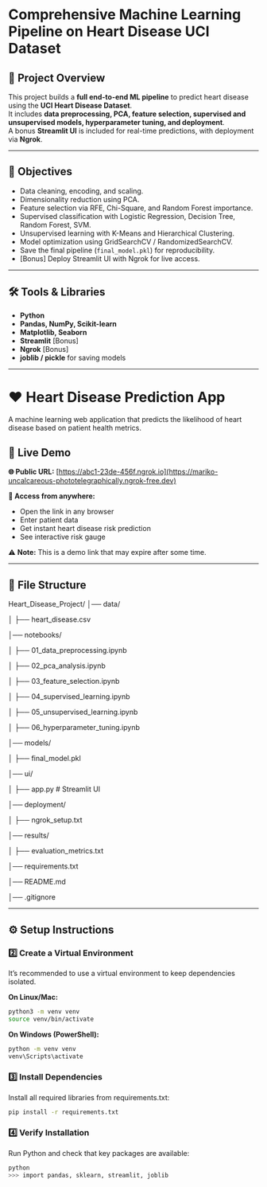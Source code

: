 # Comprehensive Machine Learning Pipeline on Heart Disease UCI Dataset

## 📌 Project Overview
This project builds a **full end-to-end ML pipeline** to predict heart disease using the **UCI Heart Disease Dataset**.  
It includes **data preprocessing, PCA, feature selection, supervised and unsupervised models, hyperparameter tuning, and deployment**.  
A bonus **Streamlit UI** is included for real-time predictions, with deployment via **Ngrok**.

---

## 🎯 Objectives
- Data cleaning, encoding, and scaling.
- Dimensionality reduction using PCA.
- Feature selection via RFE, Chi-Square, and Random Forest importance.
- Supervised classification with Logistic Regression, Decision Tree, Random Forest, SVM.
- Unsupervised learning with K-Means and Hierarchical Clustering.
- Model optimization using GridSearchCV / RandomizedSearchCV.
- Save the final pipeline (`final_model.pkl`) for reproducibility.
- [Bonus] Deploy Streamlit UI with Ngrok for live access.

---

## 🛠️ Tools & Libraries
- **Python**
- **Pandas, NumPy, Scikit-learn**
- **Matplotlib, Seaborn**
- **Streamlit** [Bonus]
- **Ngrok** [Bonus]
- **joblib / pickle** for saving models

---

# ❤️ Heart Disease Prediction App

A machine learning web application that predicts the likelihood of heart disease based on patient health metrics.

## 🔗 Live Demo

**🌐 Public URL:** [https://abc1-23de-456f.ngrok.io](https://mariko-uncalcareous-phototelegraphically.ngrok-free.dev)

**📱 Access from anywhere:**
- Open the link in any browser
- Enter patient data  
- Get instant heart disease risk prediction
- See interactive risk gauge

⚠️ **Note:** This is a demo link that may expire after some time.

---

## 📂 File Structure
Heart_Disease_Project/
│── data/

│ ├── heart_disease.csv

│── notebooks/

│ ├── 01_data_preprocessing.ipynb

│ ├── 02_pca_analysis.ipynb

│ ├── 03_feature_selection.ipynb

│ ├── 04_supervised_learning.ipynb

│ ├── 05_unsupervised_learning.ipynb

│ ├── 06_hyperparameter_tuning.ipynb

│── models/

│ ├── final_model.pkl

│── ui/

│ ├── app.py # Streamlit UI

│── deployment/

│ ├── ngrok_setup.txt

│── results/

│ ├── evaluation_metrics.txt

│── requirements.txt

│── README.md

│── .gitignore

---

## ⚙️ Setup Instructions

### 2️⃣ Create a Virtual Environment
It’s recommended to use a virtual environment to keep dependencies isolated.

**On Linux/Mac:**
```bash
python3 -m venv venv
source venv/bin/activate
```
**On Windows (PowerShell):**
```bash
python -m venv venv
venv\Scripts\activate
```
### 3️⃣ Install Dependencies
Install all required libraries from requirements.txt:

```bash
pip install -r requirements.txt
```
### 4️⃣ Verify Installation
Run Python and check that key packages are available:

```bash
python
>>> import pandas, sklearn, streamlit, joblib
```
